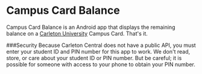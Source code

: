 Campus Card Balance
===================

Campus Card Balance is an Android app that displays the remaining balance on a [Carleton University](http://www.carleton.ca) Campus Card. That's it. 

###Security
Because Carleton Central does not have a public API, you must enter your student ID and PIN number for this app to work. We don't read, store, or care about your student ID or PIN number.  But be careful; it is possible for someone with access to your phone to obtain your PIN number.